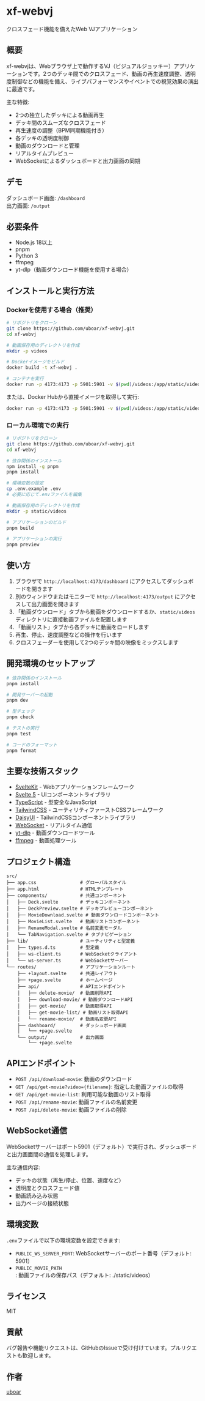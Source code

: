 # xf-webvj

クロスフェード機能を備えたWeb VJアプリケーション

## 概要

xf-webvjは、Webブラウザ上で動作するVJ（ビジュアルジョッキー）アプリケーションです。2つのデッキ間でのクロスフェード、動画の再生速度調整、透明度制御などの機能を備え、ライブパフォーマンスやイベントでの視覚効果の演出に最適です。

主な特徴:
- 2つの独立したデッキによる動画再生
- デッキ間のスムーズなクロスフェード
- 再生速度の調整（BPM同期機能付き）
- 各デッキの透明度制御
- 動画のダウンロードと管理
- リアルタイムプレビュー
- WebSocketによるダッシュボードと出力画面の同期

## デモ

ダッシュボード画面: `/dashboard`  
出力画面: `/output`

## 必要条件

- Node.js 18以上
- pnpm
- Python 3
- ffmpeg
- yt-dlp（動画ダウンロード機能を使用する場合）

## インストールと実行方法

### Dockerを使用する場合（推奨）

```bash
# リポジトリをクローン
git clone https://github.com/uboar/xf-webvj.git
cd xf-webvj

# 動画保存用のディレクトリを作成
mkdir -p videos

# Dockerイメージをビルド
docker build -t xf-webvj .

# コンテナを実行
docker run -p 4173:4173 -p 5901:5901 -v $(pwd)/videos:/app/static/videos xf-webvj
```

または、Docker Hubから直接イメージを取得して実行:

```bash
docker run -p 4173:4173 -p 5901:5901 -v $(pwd)/videos:/app/static/videos uboar/xf-webvj
```

### ローカル環境での実行

```bash
# リポジトリをクローン
git clone https://github.com/uboar/xf-webvj.git
cd xf-webvj

# 依存関係のインストール
npm install -g pnpm
pnpm install

# 環境変数の設定
cp .env.example .env
# 必要に応じて.envファイルを編集

# 動画保存用のディレクトリを作成
mkdir -p static/videos

# アプリケーションのビルド
pnpm build

# アプリケーションの実行
pnpm preview
```

## 使い方

1. ブラウザで `http://localhost:4173/dashboard` にアクセスしてダッシュボードを開きます
2. 別のウィンドウまたはモニターで `http://localhost:4173/output` にアクセスして出力画面を開きます
3. 「動画ダウンロード」タブから動画をダウンロードするか、`static/videos` ディレクトリに直接動画ファイルを配置します
4. 「動画リスト」タブから各デッキに動画をロードします
5. 再生、停止、速度調整などの操作を行います
6. クロスフェーダーを使用して2つのデッキ間の映像をミックスします

## 開発環境のセットアップ

```bash
# 依存関係のインストール
pnpm install

# 開発サーバーの起動
pnpm dev

# 型チェック
pnpm check

# テストの実行
pnpm test

# コードのフォーマット
pnpm format
```

## 主要な技術スタック

- [SvelteKit](https://kit.svelte.dev/) - Webアプリケーションフレームワーク
- [Svelte 5](https://svelte.dev/) - UIコンポーネントライブラリ
- [TypeScript](https://www.typescriptlang.org/) - 型安全なJavaScript
- [TailwindCSS](https://tailwindcss.com/) - ユーティリティファーストCSSフレームワーク
- [DaisyUI](https://daisyui.com/) - TailwindCSSコンポーネントライブラリ
- [WebSocket](https://developer.mozilla.org/en-US/docs/Web/API/WebSockets_API) - リアルタイム通信
- [yt-dlp](https://github.com/yt-dlp/yt-dlp) - 動画ダウンロードツール
- [ffmpeg](https://ffmpeg.org/) - 動画処理ツール

## プロジェクト構造

```
src/
├── app.css                # グローバルスタイル
├── app.html               # HTMLテンプレート
├── components/            # 共通コンポーネント
│   ├── Deck.svelte        # デッキコンポーネント
│   ├── DeckPreview.svelte # デッキプレビューコンポーネント
│   ├── MovieDownload.svelte # 動画ダウンロードコンポーネント
│   ├── MovieList.svelte   # 動画リストコンポーネント
│   ├── RenameModal.svelte # 名前変更モーダル
│   └── TabNavigation.svelte # タブナビゲーション
├── lib/                   # ユーティリティと型定義
│   ├── types.d.ts         # 型定義
│   ├── ws-client.ts       # WebSocketクライアント
│   └── ws-server.ts       # WebSocketサーバー
└── routes/                # アプリケーションルート
    ├── +layout.svelte     # 共通レイアウト
    ├── +page.svelte       # ホームページ
    ├── api/               # APIエンドポイント
    │   ├── delete-movie/  # 動画削除API
    │   ├── download-movie/ # 動画ダウンロードAPI
    │   ├── get-movie/     # 動画取得API
    │   ├── get-movie-list/ # 動画リスト取得API
    │   └── rename-movie/  # 動画名変更API
    ├── dashboard/         # ダッシュボード画面
    │   └── +page.svelte
    └── output/            # 出力画面
        └── +page.svelte
```

## APIエンドポイント

- `POST /api/download-movie`: 動画のダウンロード
- `GET /api/get-movie?video={filename}`: 指定した動画ファイルの取得
- `GET /api/get-movie-list`: 利用可能な動画のリスト取得
- `POST /api/rename-movie`: 動画ファイルの名前変更
- `POST /api/delete-movie`: 動画ファイルの削除

## WebSocket通信

WebSocketサーバーはポート5901（デフォルト）で実行され、ダッシュボードと出力画面間の通信を処理します。

主な通信内容:
- デッキの状態（再生/停止、位置、速度など）
- 透明度とクロスフェード値
- 動画読み込み状態
- 出力ページの接続状態

## 環境変数

`.env`ファイルで以下の環境変数を設定できます:

- `PUBLIC_WS_SERVER_PORT`: WebSocketサーバーのポート番号（デフォルト: 5901）
- `PUBLIC_MOVIE_PATH`: 動画ファイルの保存パス（デフォルト: ./static/videos）

## ライセンス

MIT

## 貢献

バグ報告や機能リクエストは、GitHubのIssueで受け付けています。プルリクエストも歓迎します。

## 作者

[uboar](https://github.com/uboar)